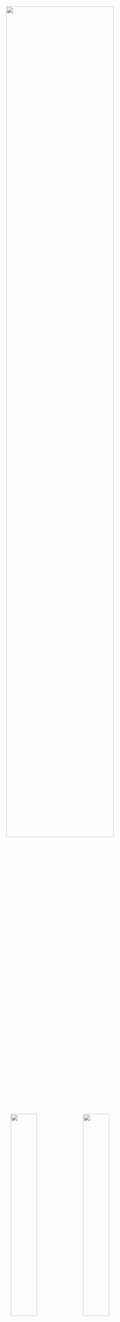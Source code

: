 <!--<div align=>
   <h2><strong>Hi, i'm Ruben <img src="https://media.giphy.com/media/hvRJCLFzcasrR4ia7z/giphy.gif" width="30" ></strong></h2>
   <p>Coding since 2018</p>
</div>

[![React](https://img.shields.io/badge/-react-blue?style=for-the-badge&logoColor=black&logo=react&color=61DAFB)](https://github.com/juanpeter?tab=repositories&q=react&type=&language=)
[![NodeJS](https://img.shields.io/badge/-node.js-green?style=for-the-badge&logoColor=white&logo=node.js&color=339933)]()

<p align=""> <img src="https://komarev.com/ghpvc/?username=RubenFontes&color=blue" alt="Profile views" /> </p>

<p align="">
<img width="334px" src="https://github-readme-stats.vercel.app/api/top-langs/?username=RubenFontes&layout=compact&theme=github_dark"/>
</p>
-->


<div align="center" width="100%">
   <img width="75%" src="http://github-profile-summary-cards.vercel.app/api/cards/profile-details?username=RubenFontes&theme=github_dark"/>
</div>

<div align="center" width="100%"> 
   <img width="37%" src="http://github-profile-summary-cards.vercel.app/api/cards/stats?username=RubenFontes&theme=github_dark"/>
   <img width="37%" src="http://github-profile-summary-cards.vercel.app/api/cards/most-commit-language?username=RubenFontes&theme=github_dark"/>
</div>

